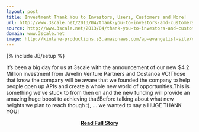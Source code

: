 ```yaml
---
layout: post
title: Investment Thank You to Investors, Users, Customers and More!
url: http://www.3scale.net/2013/04/thank-you-to-investors-and-customers/
source: http://www.3scale.net/2013/04/thank-you-to-investors-and-customers/
domain: www.3scale.net
image: http://kinlane-productions.s3.amazonaws.com/ap-evangelist-site/curated/screenshots/9352_api500_com.png
---
```

{% include JB/setup %}<p>It’s been a big day for us at 3scale with the announcement of our new $4.2 Million investment from Javelin Venture Partners and Costanoa VC!Those that know the company will be aware that we founded the company to help people open up APIs and create a whole new world of opportunities.This is something we’ve stuck to from then on and the new funding will provide an amazing huge boost to achieving that!Before talking about what new heights we plan to reach though :), … we wanted to say a HUGE THANK YOU!</p>
<center><p><a href="http://www.3scale.net/2013/04/thank-you-to-investors-and-customers/" style='padding:25px; font-sze:18px; font-weight: bold;'>Read Full Story</a></p></center>
